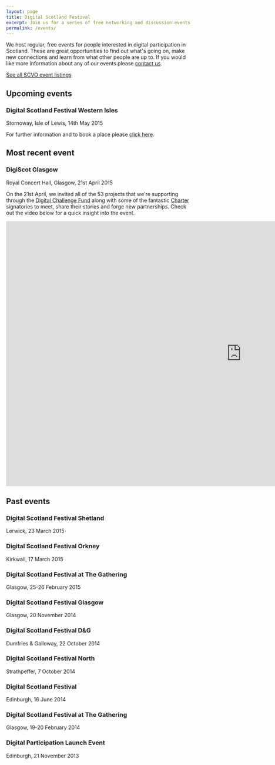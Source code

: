 ```yaml
---
layout: page
title: Digital Scotland Festival
excerpt: Join us for a series of free networking and discussion events exploring all things digital.
permalink: /events/
---
```


We host regular, free events for people interested in digital participation in Scotland. These are great opportunities to find out what's going on, make new connections and learn from what other people are up to. If you would like more information about any of our events please [contact us](/contact/).

<a href="http://www.scvo.org.uk/events" class="btn btn-primary btn-lg">See all SCVO event listings</a>

## Upcoming events

### Digital Scotland Festival Western Isles
Stornoway, Isle of Lewis, 14th May 2015

For further information and to book a place please [click here](http://www.scvo.org.uk/events/digiscotfest-western-isles/).

## Most recent event

### DigiScot Glasgow
Royal Concert Hall, Glasgow, 21st April 2015

On the 21st April, we invited all of the 53 projects that we're supporting through the [Digital Challenge Fund](http://digital.scvo.org.uk/projects/) along with some of the fantastic [Charter](http://digital.scvo.org.uk/charter/) signatories to meet, share their stories and forge new partnerships.  Check out the video below for a quick insight into the event.

<iframe width="1280" height="720" src="https://www.youtube.com/embed/jqvS6WxepNQ?rel=0" frameborder="0" allowfullscreen></iframe>

## Past events

### Digital Scotland Festival Shetland
Lerwick, 23 March 2015

### Digital Scotland Festival Orkney
Kirkwall, 17 March 2015

### Digital Scotland Festival at The Gathering
Glasgow, 25-26 February 2015

### Digital Scotland Festival Glasgow
Glasgow, 20 November 2014

### Digital Scotland Festival D&G
Dumfries & Galloway, 22 October 2014

### Digital Scotland Festival North
Strathpeffer, 7 October 2014

### Digital Scotland Festival
Edinburgh, 16 June 2014

### Digital Scotland Festival at The Gathering
Glasgow, 19-20 February 2014

### Digital Participation Launch Event
Edinburgh, 21 November 2013
